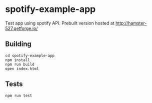 # spotify-example-app
Test app using spotify API.  Prebuilt version hosted at http://hamster-527.getforge.io/

## Building
```git clone git@github.com:mehwoot/spotify-example-app.git
cd spotify-example-app
npm install
npm run build
open index.html
```

## Tests
`npm run test`
